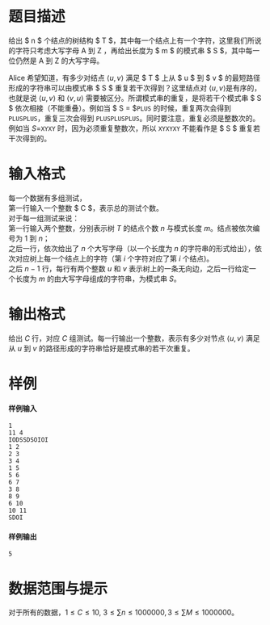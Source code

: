 
# 题目描述

给出 $ n $ 个结点的树结构 $ T $，其中每一个结点上有一个字符，这里我们所说的字符只考虑大写字母 A 到 Z ，再给出长度为 $ m $ 的模式串 $ S $，其中每一位仍然是 A 到 Z 的大写字母。

Alice 希望知道，有多少对结点 $\langle u, v \rangle$ 满足  $ T $ 上从 $ u $ 到 $ v $ 的最短路径形成的字符串可以由模式串 $ S $ 重复若干次得到？这里结点对 $\langle u,v \rangle$是有序的，也就是说 $\langle u, v \rangle$ 和 $\langle v, u \rangle$ 需要被区分。所谓模式串的重复，是将若干个模式串 $ S $ 依次相接（不能重叠）。例如当 $ S = $``PLUS``  的时候，重复两次会得到 ``PLUSPLUS``，重复三次会得到 ``PLUSPLUSPLUS``。同时要注意，重复必须是整数次的。例如当 $S=$``XYXY`` 时，因为必须重复整数次，所以 ``XYXYXY`` 不能看作是 $ S $ 重复若干次得到的。

# 输入格式

每一个数据有多组测试，  
第一行输入一个整数 $ C $，表示总的测试个数。  
对于每一组测试来说：  
第一行输入两个整数，分别表示树 $T$ 的结点个数 $n$ 与模式长度 $m$。结点被依次编号为 $1$ 到 $n$；  
之后一行，依次给出了 $n$ 个大写字母（以一个长度为 $n$ 的字符串的形式给出），依次对应树上每一个结点上的字符（第 $i$ 个字符对应了第 $i$ 个结点)。  
之后 $n-1$ 行，每行有两个整数 $u$ 和 $v$ 表示树上的一条无向边，之后一行给定一个长度为 $m$ 的由大写字母组成的字符串，为模式串 $S$。

# 输出格式

给出 $C$ 行，对应 $C$ 组测试。每一行输出一个整数，表示有多少对节点 $\langle u,v \rangle$ 满足从 $u$ 到 $v$ 的路径形成的字符串恰好是模式串的若干次重复。

# 样例

#### 样例输入
```plain
1
11 4
IODSSDSOIOI
1 2
2 3
3 4
1 5
5 6
6 7
3 8
8 9
6 10
10 11
SDOI
```

#### 样例输出
```plain
5
```

# 数据范围与提示

对于所有的数据，$1 \leq C \leq 10, \ 3 \leq \sum n \leq 1000000, 3 \leq \sum M \leq 1000000$。

